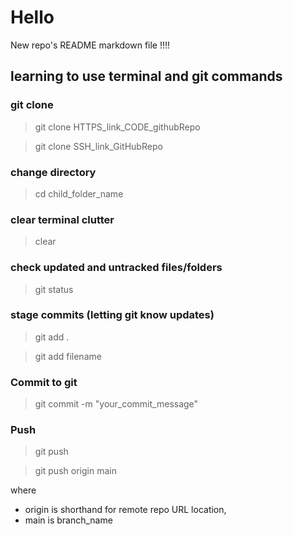 # Hello

New repo's README markdown file !!!!

## learning to use terminal and git commands

### git clone
>git clone HTTPS_link_CODE_githubRepo

>git clone SSH_link_GitHubRepo

### change directory
>cd child_folder_name

### clear terminal clutter
>clear

### check updated and untracked files/folders
>git status

### stage commits (letting git know updates)
>git add .

>git add filename

### Commit to git
>git commit -m "your_commit_message"

### Push
>git push

>git push origin main

where 
* origin is shorthand for remote repo URL location,
* main is branch_name


